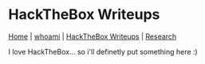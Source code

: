 # HackTheBox Writeups

[Home](../index) | [whoami](../whoami) | [HackTheBox Writeups](../htb-writeups/home) | [Research](../reserach/home)

I love HackTheBox... so i'll definetly put something here :)